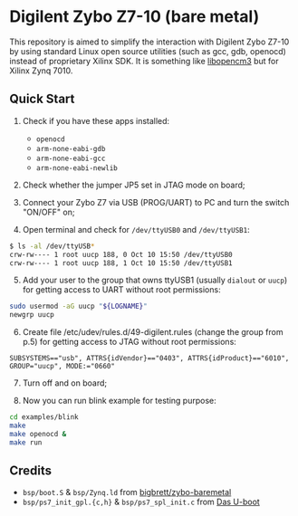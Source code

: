 # Digilent Zybo Z7-10 (bare metal)

This repository is aimed to simplify the interaction with Digilent
Zybo Z7-10 by using standard Linux open source utilities (such as
gcc, gdb, openocd) instead of proprietary Xilinx SDK. It is something
like [libopencm3][3] but for Xilinx Zynq 7010.

## Quick Start

  1. Check if you have these apps installed:

     - `openocd`
     - `arm-none-eabi-gdb`
     - `arm-none-eabi-gcc`
     - `arm-none-eabi-newlib`

  2. Check whether the jumper JP5 set in JTAG mode on board;

  3. Connect your Zybo Z7 via USB (PROG/UART) to PC and turn the
     switch "ON/OFF" on;

  4. Open terminal and check for `/dev/ttyUSB0` and `/dev/ttyUSB1`:

```bash
$ ls -al /dev/ttyUSB*
crw-rw---- 1 root uucp 188, 0 Oct 10 15:50 /dev/ttyUSB0
crw-rw---- 1 root uucp 188, 1 Oct 10 15:50 /dev/ttyUSB1
```

  5. Add your user to the group that owns ttyUSB1 (usually `dialout` or
  `uucp`) for getting access to UART without root permissions:

```bash
sudo usermod -aG uucp "${LOGNAME}"
newgrp uucp
```

  6. Create file /etc/udev/rules.d/49-digilent.rules (change the
     group from p.5) for getting access to JTAG without root
     permissions:

```
SUBSYSTEMS=="usb", ATTRS{idVendor}=="0403", ATTRS{idProduct}=="6010", GROUP="uucp", MODE:="0660"
```

  7. Turn off and on board;

  8. Now you can run blink example for testing purpose:

```bash
cd examples/blink
make
make openocd &
make run
```

## Credits

  - `bsp/boot.S` & `bsp/Zynq.ld` from [bigbrett/zybo-baremetal][1]
  - `bsp/ps7_init_gpl.{c,h}` & `bsp/ps7_spl_init.c` from [Das U-boot][2]

[1]: https://github.com/bigbrett/zybo-baremetal
[2]: http://git.denx.de/?p=u-boot.git;a=summary
[3]: https://github.com/libopencm3/libopencm3
